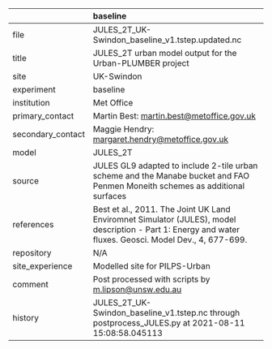 |                   | baseline                                                                                                                                                |
|:------------------|:--------------------------------------------------------------------------------------------------------------------------------------------------------|
| file              | JULES_2T_UK-Swindon_baseline_v1.tstep.updated.nc                                                                                                        |
| title             | JULES_2T urban model output for the Urban-PLUMBER project                                                                                               |
| site              | UK-Swindon                                                                                                                                              |
| experiment        | baseline                                                                                                                                                |
| institution       | Met Office                                                                                                                                              |
| primary_contact   | Martin Best: martin.best@metoffice.gov.uk                                                                                                               |
| secondary_contact | Maggie Hendry: margaret.hendry@metoffice.gov.uk                                                                                                         |
| model             | JULES_2T                                                                                                                                                |
| source            | JULES GL9 adapted to include 2-tile urban scheme and the Manabe bucket and FAO Penmen Moneith schemes as additional surfaces                            |
| references        | Best et al., 2011. The Joint UK Land Enviromnet Simulator (JULES), model description - Part 1: Energy and water fluxes. Geosci. Model Dev., 4, 677-699. |
| repository        | N/A                                                                                                                                                     |
| site_experience   | Modelled site for PILPS-Urban                                                                                                                           |
| comment           | Post processed with scripts by m.lipson@unsw.edu.au                                                                                                     |
| history           | JULES_2T_UK-Swindon_baseline_v1.tstep.nc through postprocess_JULES.py at 2021-08-11 15:08:58.045113                                                     |

